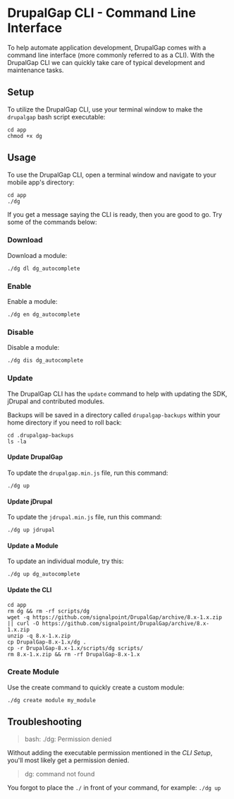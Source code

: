 # DrupalGap CLI - Command Line Interface

To help automate application development, DrupalGap comes with a command line interface (more commonly referred to as a
CLI). With the DrupalGap CLI we can quickly take care of typical development and maintenance tasks.

## Setup

To utilize the DrupalGap CLI, use your terminal window to make the `drupalgap` bash script executable:

```
cd app
chmod +x dg
```

## Usage

To use the DrupalGap CLI, open a terminal window and navigate to your mobile app's directory:

```
cd app
./dg
```

If you get a message saying the CLI is ready, then you are good to go. Try some of the commands below:

### Download

Download a module:

```
./dg dl dg_autocomplete
```

### Enable

Enable a module:

```
./dg en dg_autocomplete
```

### Disable

Disable a module:

```
./dg dis dg_autocomplete
```

### Update

The DrupalGap CLI has the `update` command to help with updating the SDK, jDrupal and contributed modules.

Backups will be saved in a directory called `drupalgap-backups` within your home directory if you need to roll back:

```
cd .drupalgap-backups
ls -la
```

#### Update DrupalGap

To update the `drupalgap.min.js` file, run this command:

```
./dg up
```

#### Update jDrupal

To update the `jdrupal.min.js` file, run this command:

```
./dg up jdrupal
```

#### Update a Module

To update an individual module, try this:

```
./dg up dg_autocomplete
```

#### Update the CLI

```
cd app
rm dg && rm -rf scripts/dg
wget -q https://github.com/signalpoint/DrupalGap/archive/8.x-1.x.zip || curl -O https://github.com/signalpoint/DrupalGap/archive/8.x-1.x.zip
unzip -q 8.x-1.x.zip
cp DrupalGap-8.x-1.x/dg .
cp -r DrupalGap-8.x-1.x/scripts/dg scripts/
rm 8.x-1.x.zip && rm -rf DrupalGap-8.x-1.x
```

### Create Module

Use the create command to quickly create a custom module:

```
./dg create module my_module
```

## Troubleshooting

> bash: ./dg: Permission denied 

Without adding the executable permission mentioned in the *CLI Setup*, you'll
most likely get a permission denied.

> dg: command not found

You forgot to place the `./` in front of your command, for example: `./dg up`
